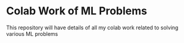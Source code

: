 # Colab Work of ML Problems
This repository will have details of all my colab work related to solving various ML problems
